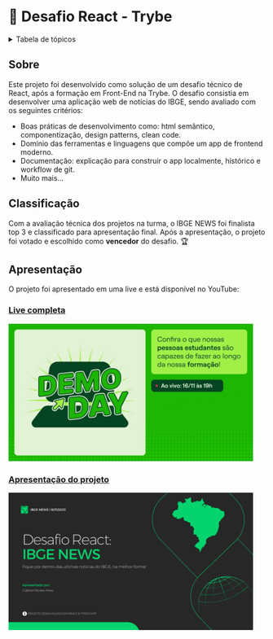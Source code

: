 # 🥇 Desafio React - Trybe 

<details>
  <summary>Tabela de tópicos</summary>
  <ol>
    <li><a href="#sobre">Sobre</a>
    <li><a href="#classificação">Classificação</a></li>
    <li>
      <a href="#apresentação">Apresentação</a>
      <ul>
        <li><a href="#live-completa">Live completa</a></li>
        <li><a href="#apresentação-do-projeto">Apresentação do projeto</a></li>
    </li>
  </ol>
</details>

## Sobre

Este projeto foi desenvolvido como solução de um desafio técnico de React, após a formação em Front-End na Trybe. O desafio consistia em desenvolver uma aplicação web de notícias do IBGE, sendo avaliado com os seguintes critérios:

- Boas práticas de desenvolvimento como: html semântico, componentização, design patterns, clean code.
- Domínio das ferramentas e linguagens que compõe um app de frontend moderno.
- Documentação: explicação para construir o app localmente, histórico e workflow de git.
- Muito mais...

## Classificação

Com a avaliação técnica dos projetos na turma, o IBGE NEWS foi finalista top 3 e classificado para apresentação final. Após a apresentação, o projeto foi votado e escolhido como **vencedor** do desafio. 🏆

## Apresentação

O projeto foi apresentado em uma live e está disponível no YouTube:

### [Live completa](https://www.youtube.com/live/c6NiGlRtB0U?si=lrK7fNbDPsbn_u6b)

<a href="https://www.youtube.com/live/c6NiGlRtB0U?si=lrK7fNbDPsbn_u6b">
  <img src="./public/about-challenge-assets/c6NiGlRtB0U-HD.jpg" width=480>
</a>

### [Apresentação do projeto](https://www.youtube.com/live/c6NiGlRtB0U?si=zCrdBV5DN4_d0lHB&t=1358)

<a href="https://www.youtube.com/live/c6NiGlRtB0U?si=zCrdBV5DN4_d0lHB&t=1358">
  <img src="./public/about-challenge-assets/presentation-cape.png" width=480>
</a>



